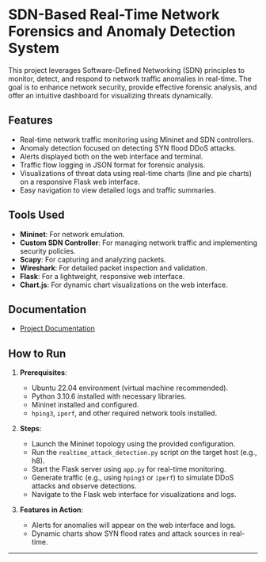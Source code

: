 # SDN-Based Real-Time Network Forensics and Anomaly Detection System

This project leverages Software-Defined Networking (SDN) principles to monitor, detect, and respond to network traffic anomalies in real-time. The goal is to enhance network security, provide effective forensic analysis, and offer an intuitive dashboard for visualizing threats dynamically.

## Features
- Real-time network traffic monitoring using Mininet and SDN controllers.
- Anomaly detection focused on detecting SYN flood DDoS attacks.
- Alerts displayed both on the web interface and terminal.
- Traffic flow logging in JSON format for forensic analysis.
- Visualizations of threat data using real-time charts (line and pie charts) on a responsive Flask web interface.
- Easy navigation to view detailed logs and traffic summaries.

## Tools Used
- **Mininet**: For network emulation.
- **Custom SDN Controller**: For managing network traffic and implementing security policies.
- **Scapy**: For capturing and analyzing packets.
- **Wireshark**: For detailed packet inspection and validation.
- **Flask**: For a lightweight, responsive web interface.
- **Chart.js**: For dynamic chart visualizations on the web interface.

## Documentation
- [Project Documentation](./docs/Project_Documentation.md)

## How to Run
1. **Prerequisites**:
   - Ubuntu 22.04 environment (virtual machine recommended).
   - Python 3.10.6 installed with necessary libraries.
   - Mininet installed and configured.
   - `hping3`, `iperf`, and other required network tools installed.

2. **Steps**:
   - Launch the Mininet topology using the provided configuration.
   - Run the `realtime_attack_detection.py` script on the target host (e.g., h8).
   - Start the Flask server using `app.py` for real-time monitoring.
   - Generate traffic (e.g., using `hping3` or `iperf`) to simulate DDoS attacks and observe detections.
   - Navigate to the Flask web interface for visualizations and logs.

3. **Features in Action**:
   - Alerts for anomalies will appear on the web interface and logs.
   - Dynamic charts show SYN flood rates and attack sources in real-time.

---
